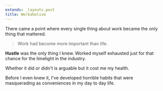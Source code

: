 ```yaml
---
extends: _layouts.post
title: Workaholism
---
```


There came a point where every single thing about work became the only thing that mattered.

> Work had become more important than life.

**Hustle** was the only thing I knew. Worked myself exhausted just for that chance for the limelight in the industry.

Whether it did or didn't is arguable but it cost me my health.

Before I even knew it, I've developed horrible habits that were masquerading as conveniences in my day to day life.


